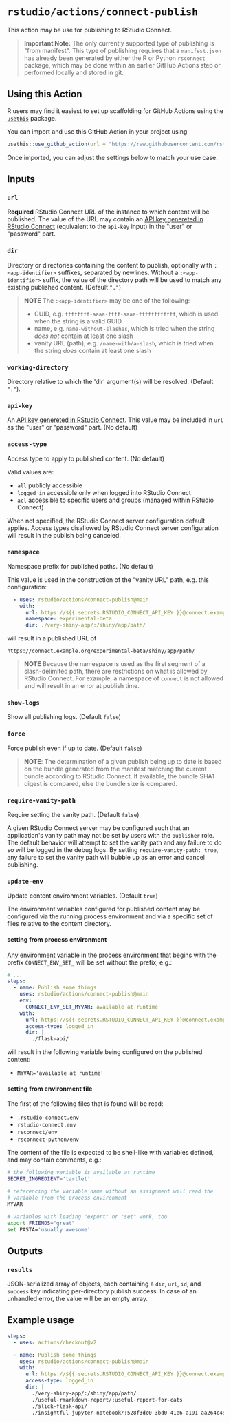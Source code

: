 # `rstudio/actions/connect-publish`

This action may be use for publishing to RStudio Connect.

> **Important Note:** The only currently supported type of
> publishing is "from manifest". This type of publishing requires
> that a `manifest.json` has already been generated by either the R
> or Python `rsconnect` package, which may be done within an
> earlier GitHub Actions step or performed locally and stored in
> git.

## Using this Action

R users may find it easiest to set up scaffolding for GitHub Actions using the [`usethis`](https://usethis.r-lib.org/) package. 

You can import and use this GitHub Action in your project using 
```r
usethis::use_github_action(url = "https://raw.githubusercontent.com/rstudio/actions/main/examples/connect-publish.yaml")
```

Once imported, you can adjust the settings below to match your use case.

## Inputs

### `url`

**Required** RStudio Connect URL of the instance to which content
will be published. The value of the URL may contain an [API key
genereted in RStudio
Connect](https://docs.rstudio.com/connect/__unreleased__/user/api-keys/)
(equivalent to the `api-key` input) in the "user" or "password"
part.

### `dir`

Directory or directories containing the content to publish,
optionally with `:<app-identifier>` suffixes, separated by
newlines. Without a `:<app-identifier>` suffix, the value of the
directory path will be used to match any existing published
content. (Default `"."`)

> **NOTE** The `:<app-identifier>` may be one of the following:
> - GUID, e.g. `ffffffff-aaaa-ffff-aaaa-ffffffffffff`, which is
>   used when the string is a valid GUID
> - name, e.g. `name-without-slashes`, which is tried when the
>   string *does not* contain at least one slash
> - vanity URL (path), e.g. `/name-with/a-slash`, which is tried
>   when the string *does* contain at least one slash

### `working-directory`

Directory relative to which the 'dir' argument(s) will be resolved. (Default `"."`).

### `api-key`

An [API key genereted in RStudio
Connect](https://docs.rstudio.com/connect/__unreleased__/user/api-keys/).
This value may be included in `url` as the "user" or "password"
part. (No default)

### `access-type`

Access type to apply to published content. (No default)

Valid values are:

- `all`  publicly accessible
- `logged_in` accessible only when logged into RStudio Connect
- `acl` accessible to specific users and groups (managed within RStudio Connect)

When not specified, the RStudio Connect server configuration
default applies. Access types disallowed by RStudio Connect server
configuration will result in the publish being canceled.

### `namespace`

Namespace prefix for published paths. (No default)

This value is used in the construction of the "vanity URL" path,
e.g. this configuration:

```yaml
  - uses: rstudio/actions/connect-publish@main
    with:
      url: https://${{ secrets.RSTUDIO_CONNECT_API_KEY }}@connect.example.org
      namespace: experimental-beta
      dir: ./very-shiny-app/:/shiny/app/path/
```

will result in a published URL of

```
https://connect.example.org/experimental-beta/shiny/app/path/
```

> **NOTE** Because the namespace is used as the first segment of a
> slash-delimited path, there are restrictions on what is allowed
> by RStudio Connect. For example, a namespace of `connect` is not
> allowed and will result in an error at publish time.

### `show-logs`

Show all publishing logs. (Default `false`)

### `force`

Force publish even if up to date. (Default `false`)

> **NOTE**: The determination of a given publish being up to date
> is based on the bundle generated from the manifest matching the
> current bundle according to RStudio Connect. If available, the
> bundle SHA1 digest is compared, else the bundle size is compared.

### `require-vanity-path`

Require setting the vanity path. (Default `false`)

A given RStudio Connect server may be configured such that an
application's vanity path may not be set by users with the
`publisher` role. The default behavior will attempt to set the
vanity path and any failure to do so will be logged in the debug
logs. By setting `require-vanity-path: true`, any failure to set
the vanity path will bubble up as an error and cancel publishing.

### `update-env`

Update content environment variables. (Default `true`)

The environment variables configured for published content may be
configured via the running process environment and via a specific
set of files relative to the content directory.

#### setting from process environment

Any environment variable in the process environment that begins
with the prefix `CONNECT_ENV_SET_` will be set without the prefix,
e.g.:

```yaml
# ...
steps:
  - name: Publish some things
    uses: rstudio/actions/connect-publish@main
    env:
      CONNECT_ENV_SET_MYVAR: available at runtime
    with:
      url: https://${{ secrets.RSTUDIO_CONNECT_API_KEY }}@connect.example.org
      access-type: logged_in
      dir: |
        ./flask-api/
```

will result in the following variable being configured on the
published content:

- `MYVAR='available at runtime'`

#### setting from environment file

The first of the following files that is found will be read:

- `.rstudio-connect.env`
- `rstudio-connect.env`
- `rsconnect/env`
- `rsconnect-python/env`

The content of the file is expected to be shell-like with variables
defined, and may contain comments, e.g.:

```bash
# the following variable is available at runtime
SECRET_INGREDIENT='tartlet'

# referencing the variable name without an assignment will read the
# variable from the process environment
MYVAR

# variables with leading "export" or "set" work, too
export FRIENDS="great"
set PASTA='usually awesome'
```

## Outputs

### `results`

JSON-serialized array of objects, each containing a `dir`, `url`,
`id`, and `success` key indicating per-directory publish success.
In case of an unhandled error, the value will be an empty array.

## Example usage

```yaml
steps:
  - uses: actions/checkout@v2

  - name: Publish some things
    uses: rstudio/actions/connect-publish@main
    with:
      url: https://${{ secrets.RSTUDIO_CONNECT_API_KEY }}@connect.example.org
      access-type: logged_in
      dir: |
        ./very-shiny-app/:/shiny/app/path/
        ./useful-rmarkdown-report/:useful-report-for-cats
        ./slick-flask-api/
        ./insightful-jupyter-notebook/:528f3dc0-3bd0-41e6-a191-aa264c451416
```
